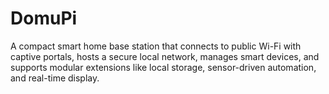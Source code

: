 # DomuPi
A compact smart home base station that connects to public Wi-Fi with captive portals, hosts a secure local network, manages smart devices, and supports modular extensions like local storage, sensor-driven automation, and real-time display.
